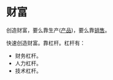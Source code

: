 # 财富
创造财富，要么靠生产([产品](./product/readme))，要么靠[销售](./skill/sale/readme.md)。

快速创造财富。靠杠杆。杠杆有：
* 财务杠杆。
* 人力杠杆。
* 技术杠杆。

